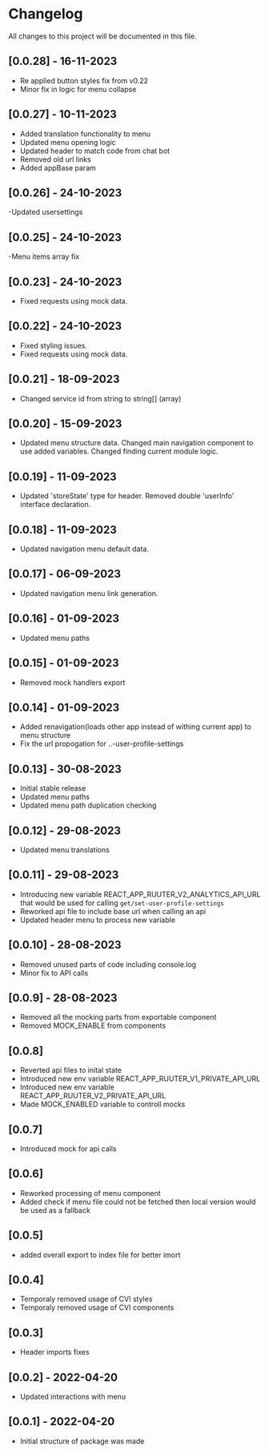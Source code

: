# Changelog
All changes to this project will be documented in this file.
## [0.0.28] - 16-11-2023

- Re applied button styles fix from v0.22
- Minor fix in logic for menu collapse

## [0.0.27] - 10-11-2023

- Added translation functionality to menu
- Updated menu opening logic
- Updated header to match code from chat bot
- Removed old url links
- Added appBase param

## [0.0.26] - 24-10-2023

-Updated usersettings

## [0.0.25] - 24-10-2023

-Menu items array fix

## [0.0.23] - 24-10-2023

- Fixed requests using mock data.

## [0.0.22] - 24-10-2023

- Fixed styling issues.
- Fixed requests using mock data.

## [0.0.21] - 18-09-2023

- Changed service id from string to string[] (array)

## [0.0.20] - 15-09-2023

- Updated menu structure data. Changed main navigation component to use added variables. Changed finding current module logic.

## [0.0.19] - 11-09-2023

- Updated 'storeState' type for header. Removed double 'userInfo' interface declaration.

## [0.0.18] - 11-09-2023

- Updated navigation menu default data.

## [0.0.17] - 06-09-2023

- Updated navigation menu link generation.

## [0.0.16] - 01-09-2023

- Updated menu paths

## [0.0.15] - 01-09-2023

- Removed mock handlers export

## [0.0.14] - 01-09-2023

- Added renavigation(loads other app instead of withing current app) to menu structure
- Fix the url propogation for ..-user-profile-settings

## [0.0.13] - 30-08-2023

- Initial stable release
- Updated menu paths
- Updated menu path duplication checking

## [0.0.12] - 29-08-2023

- Updated menu translations

## [0.0.11] - 29-08-2023

- Introducing new variable REACT_APP_RUUTER_V2_ANALYTICS_API_URL that would be used for calling `get/set-user-profile-settings`
- Reworked api file to include base url when calling an api
- Updated header menu to process new variable

## [0.0.10] - 28-08-2023

- Removed unused parts of code including console.log
- Minor fix to API calls

## [0.0.9] - 28-08-2023

- Removed all the mocking parts from exportable component
- Removed MOCK_ENABLE from components

## [0.0.8]

- Reverted api files to inital state
- Introduced new env variable REACT_APP_RUUTER_V1_PRIVATE_API_URL
- Introduced new env variable REACT_APP_RUUTER_V2_PRIVATE_API_URL
- Made MOCK_ENABLED variable to controll mocks

## [0.0.7]

- Introduced mock for api calls

## [0.0.6]

- Reworked processing of menu component
- Added check if menu file could not be fetched then local version would be used as a fallback

## [0.0.5]

- added overall export to index file for better imort

## [0.0.4]

- Temporaly removed usage of CVI styles
- Temporaly removed usage of CVI components

## [0.0.3]

- Header imports fixes

## [0.0.2] - 2022-04-20

- Updated interactions with menu

## [0.0.1] - 2022-04-20

- Initial structure of package was made

